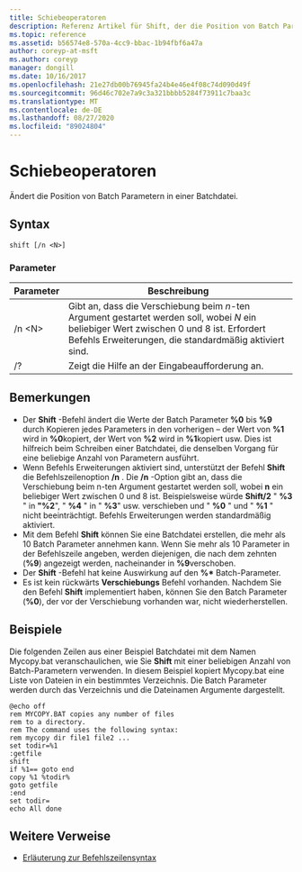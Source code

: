 ```yaml
---
title: Schiebeoperatoren
description: Referenz Artikel für Shift, der die Position von Batch Parametern in einer Batchdatei ändert.
ms.topic: reference
ms.assetid: b56574e8-570a-4cc9-bbac-1b94fbf6a47a
author: coreyp-at-msft
ms.author: coreyp
manager: dongill
ms.date: 10/16/2017
ms.openlocfilehash: 21e27db00b76945fa24b4e46e4f08c74d090d49f
ms.sourcegitcommit: 96d46c702e7a9c3a321bbbb5284f73911c7baa3c
ms.translationtype: MT
ms.contentlocale: de-DE
ms.lasthandoff: 08/27/2020
ms.locfileid: "89024804"
---
```

# <a name="shift"></a>Schiebeoperatoren

Ändert die Position von Batch Parametern in einer Batchdatei.



## <a name="syntax"></a>Syntax

```
shift [/n <N>]
```

### <a name="parameters"></a>Parameter

|Parameter|Beschreibung|
|---------|-----------|
|/n \<N>|Gibt an, dass die Verschiebung beim *n*-ten Argument gestartet werden soll, wobei *N* ein beliebiger Wert zwischen 0 und 8 ist. Erfordert Befehls Erweiterungen, die standardmäßig aktiviert sind.|
|/?|Zeigt die Hilfe an der Eingabeaufforderung an.|

## <a name="remarks"></a>Bemerkungen

- Der **Shift** -Befehl ändert die Werte der Batch Parameter **%0** bis **%9** durch Kopieren jedes Parameters in den vorherigen – der Wert von **%1** wird in **%0**kopiert, der Wert von **%2** wird in **%1**kopiert usw. Dies ist hilfreich beim Schreiben einer Batchdatei, die denselben Vorgang für eine beliebige Anzahl von Parametern ausführt.
- Wenn Befehls Erweiterungen aktiviert sind, unterstützt der Befehl **Shift** die Befehlszeilenoption **/n** . Die **/n** -Option gibt an, dass die Verschiebung beim n-ten Argument gestartet werden soll, wobei **n** ein beliebiger Wert zwischen 0 und 8 ist. Beispielsweise würde **Shift/2** " **%3** " in **"%2**", " **%4** " in " **%3**" usw. verschieben und " **%0** " und " **%1** " nicht beeinträchtigt. Befehls Erweiterungen werden standardmäßig aktiviert.
- Mit dem Befehl **Shift** können Sie eine Batchdatei erstellen, die mehr als 10 Batch Parameter annehmen kann. Wenn Sie mehr als 10 Parameter in der Befehlszeile angeben, werden diejenigen, die nach dem zehnten (**%9**) angezeigt werden, nacheinander in **%9**verschoben.
- Der **Shift** -Befehl hat keine Auswirkung auf den **%\*** Batch-Parameter.
- Es ist kein rückwärts **Verschiebungs** Befehl vorhanden. Nachdem Sie den Befehl **Shift** implementiert haben, können Sie den Batch Parameter (**%0**), der vor der Verschiebung vorhanden war, nicht wiederherstellen.

## <a name="examples"></a>Beispiele

Die folgenden Zeilen aus einer Beispiel Batchdatei mit dem Namen Mycopy.bat veranschaulichen, wie Sie **Shift** mit einer beliebigen Anzahl von Batch-Parametern verwenden. In diesem Beispiel kopiert Mycopy.bat eine Liste von Dateien in ein bestimmtes Verzeichnis. Die Batch Parameter werden durch das Verzeichnis und die Dateinamen Argumente dargestellt.
```
@echo off
rem MYCOPY.BAT copies any number of files
rem to a directory.
rem The command uses the following syntax:
rem mycopy dir file1 file2 ...
set todir=%1
:getfile
shift
if %1== goto end
copy %1 %todir%
goto getfile
:end
set todir=
echo All done
```

## <a name="additional-references"></a>Weitere Verweise

- [Erläuterung zur Befehlszeilensyntax](command-line-syntax-key.md)
